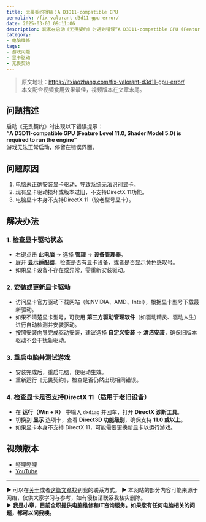 ```yaml
---
title: 无畏契约报错：A D3D11-compatible GPU
permalink: /fix-valorant-d3d11-gpu-error/
date: 2025-03-03 09:11:06
description: 玩家在启动《无畏契约》时遇到错误“A D3D11-compatible GPU (Feature Level 11.0, Shader Model 5.0) is required to run the engine”，导致游戏无法运行。该问题通常由显卡驱动缺失或未正确安装引起。本文将介绍问题原因及详细的解决步骤。  
category:
- 电脑维修
tags:
- 游戏问题
- 显卡驱动
- 无畏契约
---
```


> 原文地址：<https://itxiaozhang.com/fix-valorant-d3d11-gpu-error/>  
> 本文配合视频食用效果最佳，视频版本在文章末尾。

## 问题描述  

启动《无畏契约》时出现以下错误提示：  
**“A D3D11-compatible GPU (Feature Level 11.0, Shader Model 5.0) is required to run the engine”**  
游戏无法正常启动，停留在错误界面。  

## 问题原因  

1. 电脑未正确安装显卡驱动，导致系统无法识别显卡。  
2. 现有显卡驱动损坏或版本过旧，不支持DirectX 11功能。  
3. 电脑显卡本身不支持DirectX 11（较老型号显卡）。  

## 解决办法  

### 1. 检查显卡驱动状态  

- 右键点击 **此电脑** → 选择 **管理** → **设备管理器**。  
- 展开 **显示适配器**，检查是否有显卡设备，或者是否显示黄色感叹号。  
- 如果显卡设备不存在或异常，需重新安装驱动。  

### 2. 安装或更新显卡驱动  

- 访问显卡官方驱动下载网站（如NVIDIA、AMD、Intel），根据显卡型号下载最新驱动。  
- 如果不清楚显卡型号，可使用 **第三方驱动管理软件**（如驱动精灵、驱动人生）进行自动检测并安装驱动。  
- 按照安装向导完成驱动安装，建议选择 **自定义安装** → **清洁安装**，确保旧版本驱动不会干扰新驱动。  

### 3. 重启电脑并测试游戏  

- 安装完成后，重启电脑，使驱动生效。  
- 重新运行《无畏契约》，检查是否仍然出现相同错误。  

### 4. 检查显卡是否支持DirectX 11（适用于老旧设备）  

- 在 **运行（Win + R）** 中输入 `dxdiag` 并回车，打开 **DirectX 诊断工具**。  
- 切换到 **显示** 选项卡，查看 **Direct3D 功能级别**，确保支持 **11.0 或以上**。  
- 如果显卡本身不支持 DirectX 11，可能需要更换新显卡以运行游戏。  

## 视频版本

- [哔哩哔哩](https://www.bilibili.com/video/BV1Ks9YY5ESf)
- [YouTube](https://youtu.be/SWh5Rhpz04Y)

---
▶ 可以在[关于](https://itxiaozhang.com/about/)或者[这篇文章](https://itxiaozhang.com/about-computer-repair-services-with-me/)找到我的联系方式。
▶ 本网站的部分内容可能来源于网络，仅供大家学习与参考，如有侵权请联系我核实删除。  
▶ **我是小章，目前全职提供电脑维修和IT咨询服务。如果您有任何电脑相关的问题，都可以问我噢。**  
